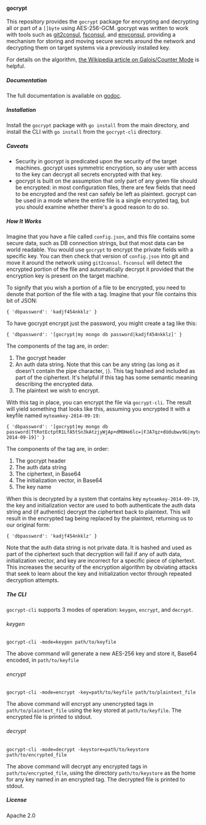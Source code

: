 #### gocrypt

This repository provides the `gocrypt` package for encrypting and decrypting all or part of a `[]byte` using AES-256-GCM.  gocrypt was written to work with tools such as [git2consul](https://github.com/ryanbreen/git2consul), [fsconsul](https://github.com/ryanbreen/fsconsul), and [envconsul](https://github.com/hashicorp/envconsul), providing a mechanism for storing and moving secure secrets around the network and decrypting them on target systems via a previously installed key.

For details on the algorithm, [the Wikipedia article on Galois/Counter Mode](https://en.wikipedia.org/wiki/Galois/Counter_Mode) is helpful.

##### Documentation

The full documentation is available on [godoc](http://godoc.org/github.com/ryanbreen/gocrypt).

##### Installation

Install the `gocrypt` package with `go install` from the main directory, and install the CLI with `go install` from the `gocrypt-cli` directory.

##### Caveats

* Security in gocrypt is predicated upon the security of the target machines.  gocrypt uses symmetric encryption, so any user with access to the key can decrypt all secrets encrypted with that key.
* gocrypt is built on the assumption that only part of any given file should be encrypted: in most configuration files, there are few fields that need to be encrypted and the rest can safely be left as plaintext.  gocrypt can be used in a mode where the entire file is a single encrypted tag, but you should examine whether there's a good reason to do so.

##### How It Works

Imagine that you have a file called `config.json`, and this file contains some secure data, such as DB connection strings, but that most data can be world readable.  You would use `gocrypt` to encrypt the private fields with a specific key.  You can then check that version of `config.json` into git and move it around the network using `git2consul`.  `fsconsul` will detect the encrypted portion of the file and automatically decrypt it provided that the encryption key is present on the target machine.

To signify that you wish a portion of a file to be encrypted, you need to denote that portion of the file with a tag.  Imagine that your file contains this bit of JSON:

    { 'dbpassword': 'kadjf454nkklz' }

To have gocrypt encrypt just the password, you might create a tag like this:

    { 'dbpassword': '[gocrypt|my mongo db password|kadjf454nkklz]' }

The components of the tag are, in order:

1. The gocrypt header
2. An auth data string.  Note that this can be any string (as long as it doesn't contain the pipe character, `|`).  This tag hashed and included as part of the ciphertext.  It's helpful if this tag has some semantic meaning describing the encrypted data.
3. The plaintext we wish to encrypt.

With this tag in place, you can encrypt the file via `gocrypt-cli`.  The result will yield something that looks like this, assuming you encrypted it with a keyfile named `myteamkey-2014-09-19`: 

    { 'dbpassword': '[gocrypt|my mongo db password|TtRotEctptR1LfA5tSn3kAtzjyWjAp+dMOHe6lc=|FJA7qz+dUdubwv9G|myteamkey-2014-09-19]' }

The components of the tag are, in order:

1. The gocrypt header
2. The auth data string 
3. The ciphertext, in Base64
4. The initialization vector, in Base64
5. The key name

When this is decrypted by a system that contains key `myteamkey-2014-09-19`, the key and initialization vector are used to both authenticate the auth data string and (if authentic) decrypt the ciphertext back to plaintext.  This will result in the encrypted tag being replaced by the plaintext, returning us to our original form:

    { 'dbpassword': 'kadjf454nkklz' }

Note that the auth data string is not private data.  It is hashed and used as part of the ciphertext such that decryption will fail if any of auth data, initialization vector, and key are incorrect for a specific piece of ciphertext.  This increases the security of the encryption algorithm by obviating attacks that seek to learn about the key and initialization vector through repeated decryption attempts.

##### The CLI

`gocrypt-cli` supports 3 modes of operation: `keygen`, `encrypt`, and `decrypt`.

###### keygen

`gocrypt-cli -mode=keygen path/to/keyfile`

The above command will generate a new AES-256 key and store it, Base64 encoded, in `path/to/keyfile`

###### encrypt

`gocrypt-cli -mode=encrypt -key=path/to/keyfile path/to/plaintext_file`

The above command will encrypt any unencrypted tags in `path/to/plaintext_file` using the key stored at `path/to/keyfile`.  The encrypted file is printed to stdout.

###### decrypt

`gocrypt-cli -mode=decrypt -keystore=path/to/keystore path/to/encrypted_file`

The above command will decrypt any encrypted tags in `path/to/encrypted_file`, using the directory `path/to/keystore` as the home for any key named in an encrypted tag.  The decrypted file is printed to stdout.

##### License

Apache 2.0
